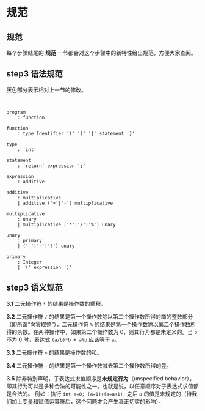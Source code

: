 # 规范

## 规范

每个步骤结尾的 **规范** 一节都会对这个步骤中的新特性给出规范，方便大家查阅。

## step3 语法规范

灰色部分表示相对上一节的修改。

```text


program
    : function

function
    : type Identifier '(' ')' '{' statement '}'

type
    : 'int'

statement
    : 'return' expression ';'

expression
    : additive

additive
    : multiplicative
    | additive ('+'|'-') multiplicative

multiplicative
    : unary
    | multiplicative ('*'|'/'|'%') unary

unary
    : primary
    | ('-'|'~'|'!') unary

primary
    : Integer
    | '(' expression ')'
```

## step3 语义规范

**3.1** 二元操作符 `*` 的结果是操作数的乘积。

**3.2** 二元操作符 `/` 的结果是第一个操作数除以第二个操作数所得的商的整数部分（即所谓“向零取整”），二元操作符 `%` 的结果是第一个操作数除以第二个操作数所得的余数。在两种操作中，如果第二个操作数为 0，则其行为都是未定义的。当 `b` 不为 0 时，表达式 `(a/b)*b + a%b` 应该等于 `a`。

**3.3** 二元操作符 `+` 的结果是操作数的和。

**3.4** 二元操作符 `-` 的结果是第一个操作数减去第二个操作数所得的差。

**3.5** 除非特别声明，子表达式求值顺序是**未规定行为**（unspecified behavior），即其行为可以是多种合法的可能性之一。也就是说，以任意顺序对子表达式求值都是合法的。 例如：执行 `int a=0; (a=1)+(a=a+1);` 之后 a 的值是未规定的（待我们加上变量和赋值运算符后，这个问题才会产生真正切实的影响）。

